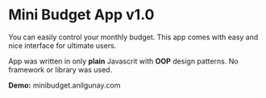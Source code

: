 # Mini Budget App v1.0

You can easily control your monthly budget. This app comes with easy and nice interface for ultimate users.

App was written in only **plain** Javascrit with **OOP** design patterns. No framework or library was used.

**Demo:** minibudget.anilgunay.com


